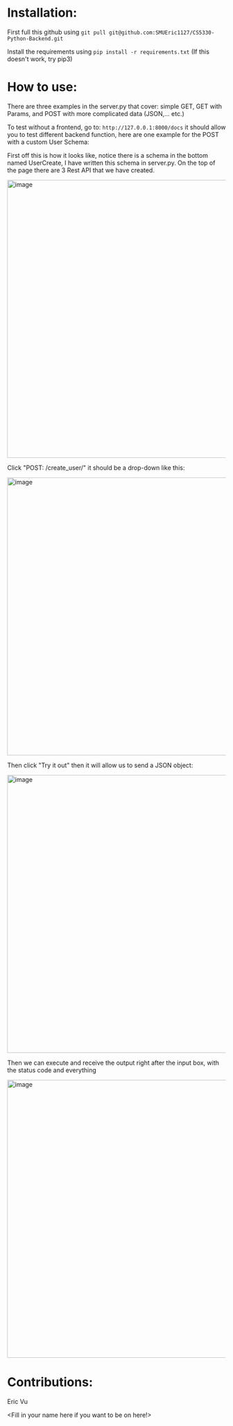 # Installation: 

First full this github using `git pull git@github.com:SMUEric1127/CS5330-Python-Backend.git`

Install the requirements using `pip install -r requirements.txt` (If this doesn't work, try pip3)

# How to use:

There are three examples in the server.py that cover: simple GET, GET with Params, and POST with more complicated data (JSON,... etc.)

To test without a frontend, go to: `http://127.0.0.1:8000/docs` it should allow you to test different backend function, here are one example for the POST with a custom User Schema:

First off this is how it looks like, notice there is a schema in the bottom named UserCreate, I have written this schema in server.py. On the top of the page there are 3 Rest API that we have created.

<img width="640" alt="image" src="https://github.com/SMUEric1127/CS5330-Python-Backend/assets/85500156/45bb85d1-d9bf-402b-a2e9-2cb775e2bb2d">

Click "POST: /create_user/" it should be a drop-down like this:

<img width="640" alt="image" src="https://github.com/SMUEric1127/CS5330-Python-Backend/assets/85500156/a31c1c6b-bcdd-4396-9676-c928c273e8a5">

Then click "Try it out" then it will allow us to send a JSON object:

<img width="640" alt="image" src="https://github.com/SMUEric1127/CS5330-Python-Backend/assets/85500156/6f64af48-3ea4-4e97-80fa-e1b39fac8049">

Then we can execute and receive the output right after the input box, with the status code and everything

<img width="640" alt="image" src="https://github.com/SMUEric1127/CS5330-Python-Backend/assets/85500156/c9ffc24c-2bb4-411d-bc06-9ea2e7545b6f">

# Contributions:

Eric Vu

<Fill in your name here if you want to be on here!>

